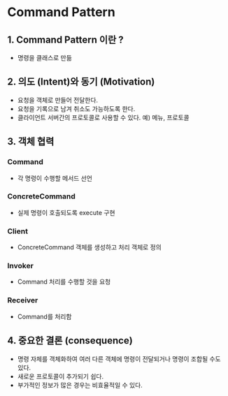 # Command Pattern
## 1. Command Pattern 이란 ?
- 명령을 클래스로 만듦

## 2. 의도 (Intent)와 동기 (Motivation)
- 요청을 객체로 만들어 전달한다.
- 요청을 기록으로 남겨 취소도 가능하도록 한다.
- 클라이언트 서버간의 프로토콜로 사용할 수 있다.
예) 메뉴, 프로토콜

## 3. 객체 협력
### Command
- 각 명령이 수행할 메서드 선언
### ConcreteCommand
- 실제 명령이 호출되도록 execute 구현
### Client
- ConcreteCommand 객체를 생성하고 처리 객체로 정의
### Invoker
- Command 처리를 수행할 것을 요청
### Receiver
- Command를 처리함

## 4. 중요한 결론 (consequence)
- 명령 자체를 객체화하여 여러 다른 객체에 명령이 전달되거나 명령이 조합될 수도 있다.
- 새로운 프로토콜이 추가되기 쉽다.
- 부가적인 정보가 많은 경우는 비효율적일 수 있다.
